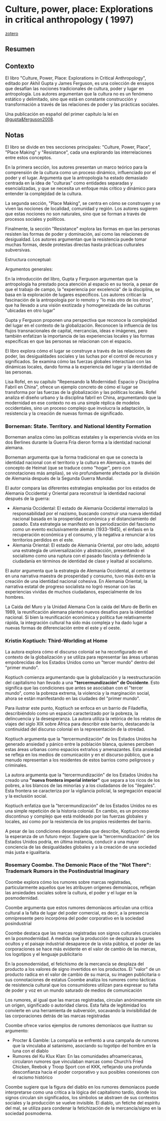 # Culture, power, place: Explorations in critical anthropology ( 1997)

[zotero](zotero://select/items/@gupta&ferguson1997)

## Resumen

## Contexto

El libro "Culture, Power, Place: Explorations in Critical Anthropology", editado por Akhil Gupta y James Ferguson, es una colección de ensayos que desafían las nociones tradicionales de cultura, poder y lugar en antropología. Los autores argumentan que la cultura no es un fenómeno estático y delimitado, sino que está en constante construcción y transformación a través de las relaciones de poder y las prácticas sociales.

Una publicación en español del primer capítulo la leí en [@gupta&ferguson2008](@gupta&ferguson2008.md).

## Notas

<!--Según la tabla de contenido, índices, apéndices-->

El libro se divide en tres secciones principales: "Culture, Power, Place", "Place Making" y "Resistance", cada una explorando las interrelaciones entre estos conceptos.

En la primera sección, los autores presentan un marco teórico para la comprensión de la cultura como un proceso dinámico, influenciado por el poder y el lugar. Argumenta que la antropología ha estado demasiado centrada en la idea de "culturas" como entidades separadas y esencializadas, y que se necesita un enfoque más crítico y dinámico para entender la complejidad de la cultura.

La segunda sección, "Place Making", se centra en cómo se construyen y se viven las nociones de localidad, comunidad y región. Los autores sugieren que estas nociones no son naturales, sino que se forman a través de procesos sociales y políticos.

Finalmente, la sección "Resistance" explora las formas en que las personas resisten las formas de poder y dominación, así como las relaciones de desigualdad. Los autores argumentan que la resistencia puede tomar muchas formas, desde protestas directas hasta prácticas culturales subversivas.

<!--según el escaneo de páginas-->

Estructura conceptual:

<!--Según la lectura rápida-->

Argumentos generales:

En la introducción del libro, Gupta y Ferguson argumentan que la antropología ha prestado poca atención al espacio en su teoría, a pesar de que el trabajo de campo, la "experiencia por excelencia" de la disciplina, se basa en la exploración de lugares específicos. Los autores critican la fascinación de la antropología por lo remoto y "lo más otro de los otros", que ha llevado a una visión exotizada y homogeneizada de las culturas "ubicadas en otro lugar"

Gupta y Ferguson proponen una perspectiva que reconoce la complejidad del lugar en el contexto de la globalización. Reconocen la influencia de los flujos transnacionales de capital, mercancías, ideas e imágenes, pero también enfatizan la importancia de las experiencias locales y las formas específicas en que las personas se relacionan con el espacio.

El libro explora cómo el lugar se construye a través de las relaciones de poder, las desigualdades sociales y las luchas por el control de recursos y significados. Se examina cómo las fuerzas globales interactúan con las dinámicas locales, dando forma a la experiencia del lugar y la identidad de las personas.

Lisa Rofel, en su capítulo "Repensando la Modernidad: Espacio y Disciplina Fabril en China", ofrece un ejemplo concreto de cómo el lugar se transforma por las fuerzas de la globalización y las políticas locales. Rofel analiza el diseño urbano y la disciplina fabril en China, argumentando que la modernidad en ese contexto no es una simple réplica de modelos occidentales, sino un proceso complejo que involucra la adaptación, la resistencia y la creación de nuevas formas de significado.

### Borneman: State. Territory. and National Identity Formation

Borneman analiza cómo las políticas estatales y la experiencia vivida en los dos Berlines durante la Guerra Fría dieron forma a la identidad nacional alemana.

Borneman argumenta que la forma tradicional en que se conecta la identidad nacional con el territorio y la cultura en Alemania, a través del concepto de Heimat (que se traduce como "hogar", pero con connotaciones más amplias), se vio profundamente afectada por la división de Alemania después de la Segunda Guerra Mundial.

El autor compara las diferentes estrategias empleadas por los estados de Alemania Occidental y Oriental para reconstruir la identidad nacional después de la guerra:

* Alemania Occidental: El estado de Alemania Occidental internalizó la responsabilidad por el nazismo, buscando construir una nueva identidad nacional basada en la prosperidad económica y el distanciamiento del pasado. Esta estrategia se manifestó en la periodización del fascismo como un evento exclusivamente alemán (1933-1945), el énfasis en la recuperación económica y el consumo, y la negativa a renunciar a los territorios perdidos en el este.
* Alemania Oriental: El estado de Alemania Oriental, por otro lado, adoptó una estrategia de universalización y abstracción, presentando el socialismo como una ruptura con el pasado fascista y definiendo la ciudadanía en términos de identidad de clase y lealtad al socialismo.

El autor argumenta que la estrategia de Alemania Occidental, al centrarse en una narrativa maestra de prosperidad y consumo, tuvo más éxito en la creación de una identidad nacional cohesiva. En Alemania Oriental, la narrativa estatal de progreso socialista no logró resonar con las experiencias vividas de muchos ciudadanos, especialmente de los hombres.

La Caída del Muro y la Unidad Alemana
Con la caída del Muro de Berlín en 1989, la reunificación alemana planteó nuevos desafíos para la identidad nacional. Si bien la reunificación económica y política fue relativamente rápida, la integración cultural ha sido más compleja y ha dado lugar a nuevas formas de diferenciación entre el este y el oeste.

### Kristin Koptiuch: Third-Worlding at Home

La autora explora cómo el discurso colonial se ha reconfigurado en el contexto de la globalización y se utiliza para representar las áreas urbanas empobrecidas de los Estados Unidos como un "tercer mundo" dentro del "primer mundo".

Koptiuch comienza argumentando que la globalización y la reestructuración del capitalismo han llevado a una **"tercermundización" de Occidente**. Esto significa que las condiciones que antes se asociaban con el "tercer mundo", como la pobreza extrema, la violencia y la marginación social, ahora se están manifestando en las ciudades del "primer mundo".

Para ilustrar este punto, Koptiuch se enfoca en un barrio de Filadelfia, describiéndolo como un espacio caracterizado por la pobreza, la delincuencia y la desesperanza. La autora utiliza la retórica de los relatos de viajes del siglo XIX sobre África para describir este barrio, destacando la continuidad del discurso colonial en la representación de la otredad.

Koptiuch argumenta que la "tercermundización" de los Estados Unidos ha generado ansiedad y pánico entre la población blanca, quienes perciben estas áreas urbanas como espacios extraños y amenazantes. Esta ansiedad se refleja en los medios de comunicación y en el discurso público, que a menudo representan a los residentes de estos barrios como peligrosos y criminales.

La autora argumenta que la "tercermundización" de los Estados Unidos ha creado una **"nueva frontera imperial interior"** que separa a los ricos de los pobres, a los blancos de las minorías y a los ciudadanos de los "ilegales". Esta frontera se caracteriza por la vigilancia policial, la segregación espacial y la exclusión social.

Koptiuch enfatiza que la "tercermundización" de los Estados Unidos no es una simple repetición de la historia colonial. En cambio, es un proceso discontinuo y complejo que está moldeado por las fuerzas globales y locales, así como por la resistencia de los propios residentes del barrio.

A pesar de las condiciones desesperadas que describe, Koptiuch no pierde la esperanza de un futuro mejor. Sugiere que la "tercermundización" de los Estados Unidos podría, en última instancia, conducir a una mayor conciencia de las desigualdades globales y a la creación de una sociedad más justa e igualitaria.

### Rosemary Coombe. The Demonic Place of the "Not There": Trademark Rumors in the Postindustrial Imaginary

Coombe explora cómo los rumores sobre marcas registradas, particularmente aquellos que les atribuyen orígenes demoníacos, reflejan las ansiedades sociales sobre la cultura, el poder y el lugar en la posmodernidad.

Coombe argumenta que estos rumores demoníacos articulan una crítica cultural a la falta de lugar del poder comercial, es decir, a la presencia omnipresente pero incorpórea del poder corporativo en la sociedad posindustrial

Coombe destaca que las marcas registradas son signos culturales cruciales en la posmodernidad. A medida que la producción se desplaza a lugares ocultos y el paisaje industrial desaparece de la vista pública, el poder de las corporaciones se hace más evidente en el valor de cambio de las marcas, los logotipos y el lenguaje publicitario

En la posmodernidad, el fetichismo de la mercancía se desplaza del producto a los valores de signo invertidos en los productos. El "valor" de un producto radica en el valor de cambio de su marca, su imagen publicitaria o sus connotaciones de estatus
Coombe analiza los rumores como tácticas de resistencia cultural que los consumidores utilizan para expresar su falta de poder y voz en un mundo saturado de medios de comunicación

Los rumores, al igual que las marcas registradas, circulan anónimamente sin un origen, significado o autoridad claros. Esta falta de legitimidad los convierte en una herramienta de subversión, socavando la invisibilidad de las corporaciones detrás de las marcas registradas

Coombe ofrece varios ejemplos de rumores demoníacos que ilustran su argumento:

* Procter & Gamble: La compañía se enfrentó a una campaña de rumores que la vinculaba al satanismo, asociando su logotipo del hombre en la luna con el diablo
* Rumores del Ku Klux Klan: En las comunidades afroamericanas, circularon rumores que vinculaban marcas como Church’s Fried Chicken, Reebok y Troop Sport con el KKK, reflejando una profunda desconfianza hacia el poder corporativo y sus posibles conexiones con el racismo histórico

Coombe sugiere que la figura del diablo en los rumores demoníacos puede interpretarse como una crítica a la lógica del capitalismo tardío, donde los signos circulan sin significados, los símbolos se abstraen de sus contextos sociales y la producción se vuelve invisible. El diablo, un fetiche del espíritu del mal, se utiliza para condenar la fetichización de la mercancía/signo en la sociedad posmoderna.
